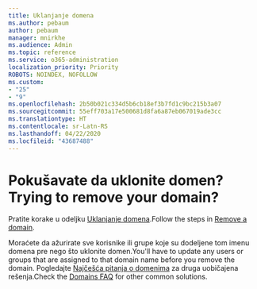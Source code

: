 ```yaml
---
title: Uklanjanje domena
ms.author: pebaum
author: pebaum
manager: mnirkhe
ms.audience: Admin
ms.topic: reference
ms.service: o365-administration
localization_priority: Priority
ROBOTS: NOINDEX, NOFOLLOW
ms.custom:
- "25"
- "9"
ms.openlocfilehash: 2b50b021c334d5b6cb18ef3b7fd1c9bc215b3a07
ms.sourcegitcommit: 55eff703a17e500681d8fa6a87eb067019ade3cc
ms.translationtype: HT
ms.contentlocale: sr-Latn-RS
ms.lasthandoff: 04/22/2020
ms.locfileid: "43687488"
---
```

# <a name="trying-to-remove-your-domain"></a><span data-ttu-id="fed8c-102">Pokušavate da uklonite domen?</span><span class="sxs-lookup"><span data-stu-id="fed8c-102">Trying to remove your domain?</span></span>

<span data-ttu-id="fed8c-103">Pratite korake u odeljku [Uklanjanje domena](https://docs.microsoft.com/office365/admin/get-help-with-domains/remove-a-domain).</span><span class="sxs-lookup"><span data-stu-id="fed8c-103">Follow the steps in [Remove a domain](https://docs.microsoft.com/office365/admin/get-help-with-domains/remove-a-domain).</span></span>
  
<span data-ttu-id="fed8c-104">Moraćete da ažurirate sve korisnike ili grupe koje su dodeljene tom imenu domena pre nego što uklonite domen.</span><span class="sxs-lookup"><span data-stu-id="fed8c-104">You'll have to update any users or groups that are assigned to that domain name before you remove the domain.</span></span> <span data-ttu-id="fed8c-105">Pogledajte [Najčešća pitanja o domenima](https://docs.microsoft.com/office365/admin/setup/domains-faq) za druga uobičajena rešenja.</span><span class="sxs-lookup"><span data-stu-id="fed8c-105">Check the [Domains FAQ](https://docs.microsoft.com/office365/admin/setup/domains-faq) for other common solutions.</span></span>
  